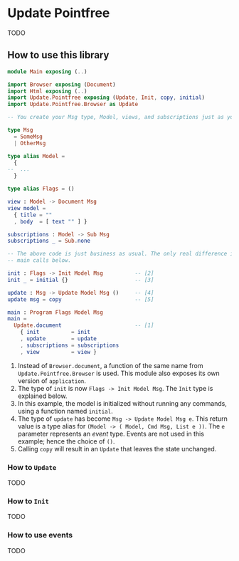 # Update Pointfree

TODO

## How to use this library

```elm
module Main exposing (..)

import Browser exposing (Document)
import Html exposing (..)
import Update.Pointfree exposing (Update, Init, copy, initial)
import Update.Pointfree.Browser as Update

-- You create your Msg type, Model, views, and subscriptions just as you'd normally do:

type Msg
  = SomeMsg
  | OtherMsg

type alias Model =
  {
--  ...
  }

type alias Flags = ()

view : Model -> Document Msg
view model =
  { title = ""
  , body  = [ text "" ] }

subscriptions : Model -> Sub Msg
subscriptions _ = Sub.none

-- The above code is just business as usual. The only real difference is in the init, update, and
-- main calls below.

init : Flags -> Init Model Msg          -- [2]
init _ = initial {}                     -- [3]

update : Msg -> Update Model Msg ()     -- [4]
update msg = copy                       -- [5]

main : Program Flags Model Msg
main =
  Update.document                       -- [1]
    { init          = init
    , update        = update
    , subscriptions = subscriptions
    , view          = view }
```

1. Instead of `Browser.document`, a function of the same name from `Update.Pointfree.Browser` is used. This module also exposes its own version of `application`.
2. The type of `init` is now `Flags -> Init Model Msg`. The `Init` type is explained below.
3. In this example, the model is initialized without running any commands, using a function named `initial`.
4. The type of `update` has become `Msg -> Update Model Msg e`. This return value is a type alias for `(Model -> ( Model, Cmd Msg, List e ))`. The `e` parameter represents an *event* type. Events are not used in this example; hence the choice of `()`.
5. Calling `copy` will result in an `Update` that leaves the state unchanged.



### How to `Update`

TODO

### How to `Init`

TODO

### How to use events

TODO
